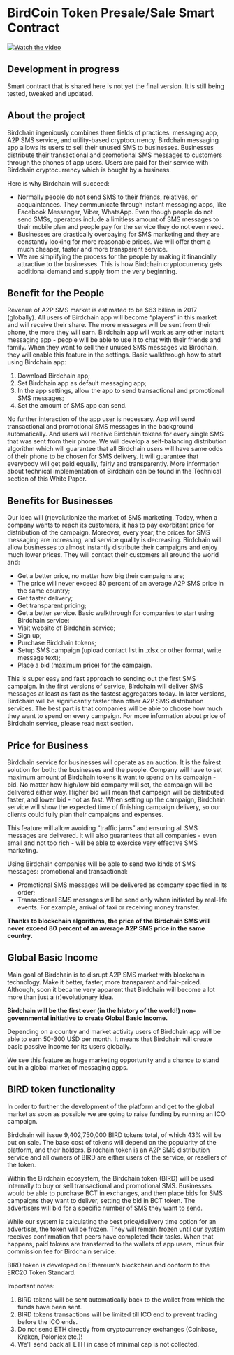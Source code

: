 # BirdCoin Token Presale/Sale Smart Contract

[![Watch the video](https://raw.githubusercontent.com/Birdchain/birdchain/master/video.png)](https://www.youtube.com/watch?v=Q90ECs3_Je0)

## Development in progress

Smart contract that is shared  here is not yet the final version. It is still being tested, tweaked and updated.

## About the project

Birdchain ingeniously combines three fields of practices: messaging app, A2P SMS service, and utility-based cryptocurrency.
Birdchain messaging app allows its users to sell their unused SMS to businesses. Businesses distribute their transactional and promotional SMS messages to customers through the phones of app users. Users are paid for their service with Birdchain cryptocurrency which is bought by a business.

Here is why Birdchain will succeed:

- Normally people do not send SMS to their friends, relatives, or acquaintances. They communicate through instant messaging apps, like Facebook Messenger, Viber, WhatsApp. Even though people do not send SMSs, operators include a limitless amount of SMS messages to their mobile plan and people pay for the service they do not even need.
- Businesses are drastically overpaying for SMS marketing and they are constantly looking for more reasonable prices. We will offer them a much cheaper, faster and more transparent service.
- We are simplifying the process for the people by making it financially attractive to the businesses. This is how Birdchain cryptocurrency gets additional demand and supply from the very beginning. 

## Benefit for the People

Revenue of A2P SMS market is estimated to be $63 billion in 2017 (globally). All users of Birdchain app will become “players” in this market and will receive their share. The more messages will be sent from their phone, the more they will earn. 
Birdchain app will work as any other instant messaging app - people will be able to use it to chat with their friends and family. When they want to sell their unused SMS messages via Birdchain, they will enable this feature in the settings.
Basic walkthrough how to start using Birdchain app:
1. Download Birdchain app;
2. Set Birdchain app as default messaging app;
3. In the app settings, allow the app to send transactional and promotional SMS messages;
4. Set the amount of SMS app can send.

No further interaction of the app user is necessary. App will send transactional and promotional SMS messages in the background automatically. And users will receive Birdchain tokens for every single SMS that was sent from their phone. 
We will develop a self-balancing distribution algorithm which will guarantee that all Birdchain users will have same odds of their phone to be chosen for SMS delivery. It will guarantee that everybody will get paid equally, fairly and transparently. More information about technical implementation of Birdchain can be found in the Technical section of this White Paper.

## Benefits for Businesses

Our idea will (r)evolutionize the market of SMS marketing. Today, when a company wants to reach its customers, it has to pay exorbitant price for distribution of the campaign. Moreover, every year, the prices for SMS messaging are increasing, and service quality is decreasing.
Birdchain will allow businesses to almost instantly distribute their campaigns and enjoy much lower prices. They will contact their customers all around the world and:
- Get a better price, no matter how big their campaigns are;
- The price will never exceed 80 percent of an average A2P SMS price in the same country;
- Get faster delivery;
- Get transparent pricing;
- Get a better service.
Basic walkthrough for companies to start using Birdchain service:
- Visit website of Birdchain service;
- Sign up;
- Purchase Birdchain tokens;
- Setup SMS campaign (upload contact list in .xlsx or other format, write message text);
- Place a bid (maximum price) for the campaign.

This is super easy and fast approach to sending out the first SMS campaign. In the first versions of service, Birdchain will deliver SMS messages at least as fast as the fastest aggregators today. In later versions, Birdchain will be significantly faster than other A2P SMS distribution services. 
The best part is that companies will be able to choose how much they want to spend on every campaign. For more information about price of Birdchain service, please read next section.

## Price for Business

Birdchain service for businesses will operate as an auction. It is the fairest solution for both: the businesses and the people. 
Company will have to set maximum amount of Birdchain tokens it want to spend on its campaign - bid. No matter how high/low bid company will set, the campaign will be delivered either way. Higher bid will mean that campaign will be distributed faster, and lower bid - not as fast. When setting up the campaign, Birdchain service will show the expected time of finishing campaign delivery, so our clients could fully plan their campaigns and expenses.

This feature will allow avoiding “traffic jams” and ensuring all SMS messages are delivered. It will also guarantees that all companies - even small and not too rich - will be able to exercise very effective SMS marketing.

Using Birdchain companies will be able to send two kinds of SMS messages: promotional and transactional:
- Promotional SMS messages will be delivered as company specified in its order;
- Transactional SMS messages will be send only when initiated by real-life events. For example, arrival of taxi or receiving money transfer. 

**Thanks to blockchain algorithms, the price of the Birdchain SMS will never exceed 80 percent of an average A2P SMS price in the same country.** 

## Global Basic Income

Main goal of Birdchain is to disrupt A2P SMS market with blockchain technology. Make it better, faster, more transparent and fair-priced. Although, soon it became very apparent that Birdchain will become a lot more than just a (r)evolutionary idea.

**Birdchain will be the first ever (in the history of the world!) non-governmental initiative to create Global Basic Income.**
 
Depending on a country and market activity users of Birdchain app will be able to earn 50-300 USD per month. It means that Birdchain will create basic passive income for its users globally. 

We see this feature as huge marketing opportunity and a chance to stand out in a global market of messaging apps.

## BIRD token functionality

In order to further the development of the platform and get to the global market as soon as possible we are going to raise funding by running an ICO campaign.

Birdchain will issue 9,402,750,000  BIRD tokens total, of which 43% will be put on sale. 
The base cost of tokens will depend on the popularity of the platform, and their holders.
Birdchain token is an A2P SMS distribution service and all owners of BIRD are either users of the service, or resellers of the token.

Within the Birdchain ecosystem, the Birdchain token (BIRD) will be used internally to buy or sell transactional and promotional SMS.
Businesses would be able to purchase BCT in exchanges, and then place bids for SMS campaigns they want to deliver, setting the bid in BCT token. The advertisers will bid for a specific number of SMS they want to send.

While our system is calculating the best price/delivery time option for an advertiser, the token will be frozen. They will remain frozen until our system receives confirmation that peers have completed their tasks. When that happens, paid tokens are transferred to the wallets of app users, minus fair commission fee for Birdchain service.
 
BIRD token is developed on Ethereum’s blockchain and conform to the ERC20 Token Standard.

Important notes:
1. BIRD tokens will be sent automatically back to the wallet from which the funds have been sent.
2. BIRD tokens transactions will be limited till ICO end to prevent trading before the ICO ends.
3. Do not send ETH directly from cryptocurrency exchanges (Coinbase, Kraken, Poloniex etc.)!
4. We'll send back all ETH in case of minimal cap is not collected.


